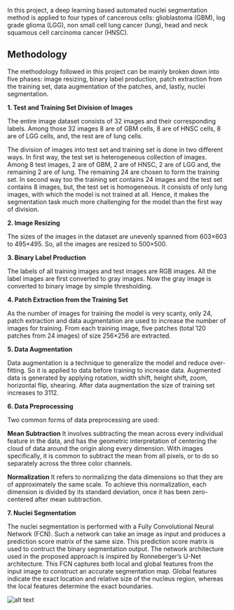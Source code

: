 In this project, a deep learning based automated nuclei segmentation method is applied to four types of cancerous cells:
glioblastoma (GBM), log grade glioma (LGG), non small cell lung cancer (lung), head and neck squamous cell carcinoma cancer (HNSC).

## Methodology

The methodology followed in this project can be mainly broken down into five phases:
image resizing, binary label production, patch extraction from the training set, data augmentation of the patches, and, lastly, nuclei segmentation.

**1. Test and Training Set Division of Images**

The entire image dataset consists of 32 images and their corresponding labels. Among those 32 images 8 are of GBM cells, 8 are of HNSC cells, 8 are of LGG cells, and, the rest are of lung cells. 

The division of images into test set and training set is done in two different ways. In first way, the test set is heterogeneous collection of images. Among 8 test images, 2 are of GBM, 2 are of HNSC, 2 are of LGG and, the remaining 2 are of lung. The remaining 24 are chosen to form the training set. In second way too the training set contains 24 images and the test set contains 8 images, but, the test set is homogeneous. It consists of only lung images, with which the model is not trained at all. Hence, it makes the segmentation task much more challenging for the model than the first way of division.

**2. Image Resizing**

The sizes of the images in the dataset are unevenly spanned from 603×603 to 495×495. So, all the images are resized to 500×500.

**3. Binary Label Production**

The labels of all training images and test images are RGB images. All the label images are first converted to gray images. Now the gray image is converted to binary image by simple thresholding.

**4. Patch Extraction from the Training Set**

As the number of images for training the model is very scanty, only 24, patch extraction and data augmentation are used to increase the number of images for training. From each training image, five patches (total 120 patches from 24 images) of size 256×256 are extracted.

**5. Data Augmentation**

Data augmentation is a technique to generalize the model and reduce over-fitting. So it is applied to data before training to increase data. Augmented data is generated by applying rotation, width shift, height shift, zoom, horizontal flip, shearing. After data augmentation the size of training set increases to 3112.

**6. Data Preprocessing**

Two common forms of data preprocessing are used:

**Mean Subtraction**
It involves subtracting the mean across every individual feature in the data, and has the geometric interpretation of centering the cloud of data around the origin along every dimension. With images specifically, it is common to subtract the mean from all pixels, or to do so separately across the three color channels.

**Normalization**
It refers to normalizing the data dimensions so that they are of approximately the same scale. To achieve this normalization, each dimension is divided by its standard deviation, once it has been zero-centered after mean subtraction.

**7. Nuclei Segmentation**

The nuclei segmentation is performed with a Fully Convolutional Neural Network (FCN). Such a network can take an image as input and produces a prediction score matrix of the same size. This prediction score matrix is used to contruct the binary segmentation output. The network architecture used in the proposed approach is inspired by Ronneberger’s U-Net architecture. This FCN captures both local and global features from the input image to construct an accurate segmentation map. Global features indicate the exact location and relative size of the nucleus region, whereas the local features determine the exact boundaries.

![alt text](https://github.com/tintin85/Nuclei-Segmentation/blob/master/Architecture%20of%20proposed%20model.png)







